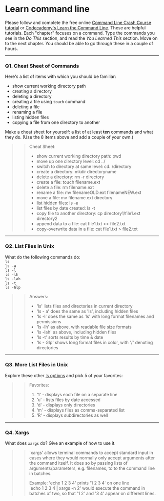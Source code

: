 # Learn command line

Please follow and complete the free online [Command Line Crash Course
tutorial](https://web.archive.org/web/20160708171659/http://cli.learncodethehardway.org/book/) or [Codecademy's Learn the Command Line](https://www.codecademy.com/learn/learn-the-command-line). These are helpful tutorials. Each "chapter" focuses on a command. Type the commands you see in the _Do This_ section, and read the _You Learned This_ section. Move on to the next chapter. You should be able to go through these in a couple of hours.

---

### Q1.  Cheat Sheet of Commands  

Here's a list of items with which you should be familiar:  
* show current working directory path
* creating a directory
* deleting a directory
* creating a file using `touch` command
* deleting a file
* renaming a file
* listing hidden files
* copying a file from one directory to another

Make a cheat sheet for yourself: a list of at least **ten** commands and what they do.  (Use the 8 items above and add a couple of your own.)  

> >Cheat Sheet:
> > * show current working directory path: pwd
> > * move up one directory level: cd ../
> > * switch to directory at same level: cd../directory
> > * create a directory: mkdir directoryname
> > * delete a directory: rm -r directory
> > * create a file: touch filename.ext
> > * delete a file: rm filename.ext
> > * rename a file: mv filenameOLD.ext filenameNEW.ext
> > * move a file: mv filename.ext directory
> > * list hidden files: ls -a
> > * list files by date created: ls -t
> > * copy file to another directory: cp directory1/file1.ext directory2
> > * append data to a file: cat file1.txt >> file2.txt
> > * copy-overwrite data in a file: cat file1.txt > file2.txt

---

### Q2.  List Files in Unix   

What do the following commands do:  
`ls`  
`ls -a`  
`ls -l`  
`ls -lh`  
`ls -lah`  
`ls -t`  
`ls -Glp`  
 
> >Answers:
> > * 'ls' lists files and directories in current directory
> > * 'ls - a' does the same as 'ls', including hidden files
> > * 'ls -l' does the same as 'ls' with long format filenames and permissions
> > * 'ls -lh' as above, with readable file size formats
> > * 'ls -lah' as above, including hidden files
> > * 'ls -t' sorts results by time & date
> > * 'ls - Glp' shows long format files in color, with '/' denoting directories

---

### Q3.  More List Files in Unix  

Explore these other [ls options](http://www.techonthenet.com/unix/basic/ls.php) and pick 5 of your favorites:

> >Favorites:
> > 1. '1' - displays each file on a separate line
> > 1. 'u' - lists files by date accessed
> > 1. 'd' - displays only directories
> > 1. 'm' - displays files as comma-separated list
> > 1. 'R' - displays subdirectories as well

---

### Q4.  Xargs   

What does `xargs` do? Give an example of how to use it.

> > 'xargs' allows terminal commands to accept standard input in cases
> > where they would normally only accept arguments after the command itself. It
> > does so by passing lists of arguments/parameters, e.g. filenames, to
> > to the command line in batches.
> >
> > Example: 'echo 1 2 3 4' prints '1 2 3 4' on one line  
> >          'echo 1 2 3 4 | xargs -n 2' would execute the command in batches
> >          of two, so that '1 2' and '3 4' appear on different lines.
 

